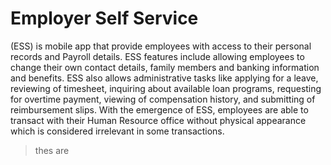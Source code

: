 # Employer Self Service

(ESS) is mobile app that provide employees with access to their personal records and Payroll details. ESS features include allowing employees to change their own contact details, family members and banking information and benefits. ESS also allows administrative tasks like applying for a leave, reviewing of timesheet, inquiring about available loan programs, requesting for overtime payment, viewing of compensation history, and submitting of reimbursement slips. With the emergence of ESS, employees are able to transact with their Human Resource office without physical appearance which is considered irrelevant in some transactions.

>thes are
>
